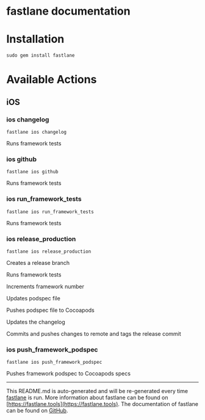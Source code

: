 fastlane documentation
================
# Installation
```
sudo gem install fastlane
```
# Available Actions
## iOS
### ios changelog
```
fastlane ios changelog
```
Runs framework tests
### ios github
```
fastlane ios github
```
Runs framework tests
### ios run_framework_tests
```
fastlane ios run_framework_tests
```
Runs framework tests
### ios release_production
```
fastlane ios release_production
```
Creates a release branch

Runs framework tests

Increments framework number

Updates podspec file

Pushes podspec file to Cocoapods

Updates the changelog

Commits and pushes changes to remote and tags the release commit
### ios push_framework_podspec
```
fastlane ios push_framework_podspec
```
Pushes framework podspec to Cocoapods specs

----

This README.md is auto-generated and will be re-generated every time [fastlane](https://fastlane.tools) is run.
More information about fastlane can be found on [https://fastlane.tools](https://fastlane.tools).
The documentation of fastlane can be found on [GitHub](https://github.com/fastlane/fastlane/tree/master/fastlane).
